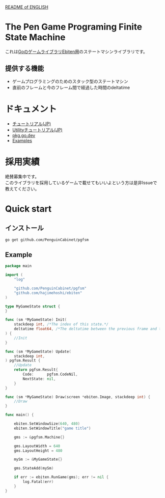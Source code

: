 [README of ENGLISH](./README_en.md)
# The Pen Game Programing Finite State Machine

これは[GoのゲームライブラリEbiten用](https://ebiten.org/)のステートマシンライブラリです。
## 提供する機能
* ゲームプログラミングのためのスタック型のステートマシン
* 直前のフレームと今のフレーム間で経過した時間のdeltatime

# ドキュメント
* [チュートリアル(JP)](doc/Tutorial.md)   
* [Utilityチュートリアル(JP)](doc/Utility_Tutorial.md)   
* [pkg.go.dev](https://pkg.go.dev/github.com/PenguinCabinet/pgfsm)
* [Examples](examples/)

# 採用実績
絶賛募集中です。   
このライブラリを採用しているゲームで載せてもいいよという方は是非Issueで教えてください。

# Quick start

## インストール
```shell
go get github.com/PenguinCabinet/pgfsm
```

## Example

```go
package main

import (
	"log"

	"github.com/PenguinCabinet/pgfsm"
	"github.com/hajimehoshi/ebiten"
)

type MyGameState struct {
}

func (sm *MyGameState) Init(
	stackdeep int, /*The index of this state.*/
	deltatime float64, /*The deltatime between the previous frame and the current frame.*/
) {
	//Init
}

func (sm *MyGameState) Update(
	stackdeep int,
) pgfsm.Result {
	//Update
	return pgfsm.Result{
		Code:      pgfsm.CodeNil,
		NextState: nil,
	}
}

func (sm *MyGameState) Draw(screen *ebiten.Image, stackdeep int) {
	//Draw
}

func main() {

	ebiten.SetWindowSize(640, 480)
	ebiten.SetWindowTitle("game title")

	gms := &pgfsm.Machine{}

	gms.LayoutWidth = 640
	gms.LayoutHeight = 480

	mySm := &MyGameState{}

	gms.StateAdd(mySm)

	if err := ebiten.RunGame(gms); err != nil {
		log.Fatal(err)
	}
}
```

